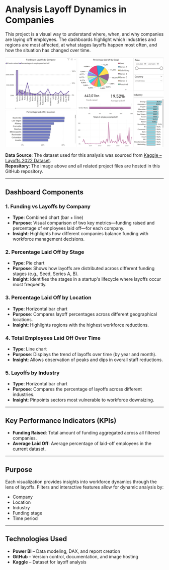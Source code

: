 # Analysis Layoff Dynamics in Companies


This project is a visual way to understand where, when, and why companies are laying off employees. The dashboards highlight which industries and regions are most affected, at what stages layoffs happen most often, and how the situation has changed over time.

![Layoff Visualization](demo.png)

**Data Source**: The dataset used for this analysis was sourced from [Kaggle – Layoffs 2022 Dataset](https://www.kaggle.com/datasets/swaptr/layoffs-2022).  
**Repository**: The image above and all related project files are hosted in this GitHub repository.

---

## Dashboard Components

### 1. Funding vs Layoffs by Company
- **Type**: Combined chart (bar + line)  
- **Purpose**: Visual comparison of two key metrics—funding raised and percentage of employees laid off—for each company.  
- **Insight**: Highlights how different companies balance funding with workforce management decisions.

### 2. Percentage Laid Off by Stage
- **Type**: Pie chart  
- **Purpose**: Shows how layoffs are distributed across different funding stages (e.g., Seed, Series A, B).  
- **Insight**: Identifies the stages in a startup's lifecycle where layoffs occur most frequently.

### 3. Percentage Laid Off by Location
- **Type**: Horizontal bar chart  
- **Purpose**: Compares layoff percentages across different geographical locations.  
- **Insight**: Highlights regions with the highest workforce reductions.

### 4. Total Employees Laid Off Over Time
- **Type**: Line chart  
- **Purpose**: Displays the trend of layoffs over time (by year and month).  
- **Insight**: Allows observation of peaks and dips in overall staff reductions.

### 5. Layoffs by Industry
- **Type**: Horizontal bar chart  
- **Purpose**: Compares the percentage of layoffs across different industries.  
- **Insight**: Pinpoints sectors most vulnerable to workforce downsizing.

---

## Key Performance Indicators (KPIs)

- **Funding Raised**: Total amount of funding aggregated across all filtered companies.  
- **Average Laid Off**: Average percentage of laid-off employees in the current dataset.

---

## Purpose

Each visualization provides insights into workforce dynamics through the lens of layoffs. Filters and interactive features allow for dynamic analysis by:

- Company  
- Location  
- Industry  
- Funding stage  
- Time period  

---

## Technologies Used

- **Power BI** – Data modeling, DAX, and report creation  
- **GitHub** – Version control, documentation, and image hosting  
- **Kaggle** – Dataset for layoff analysis  
